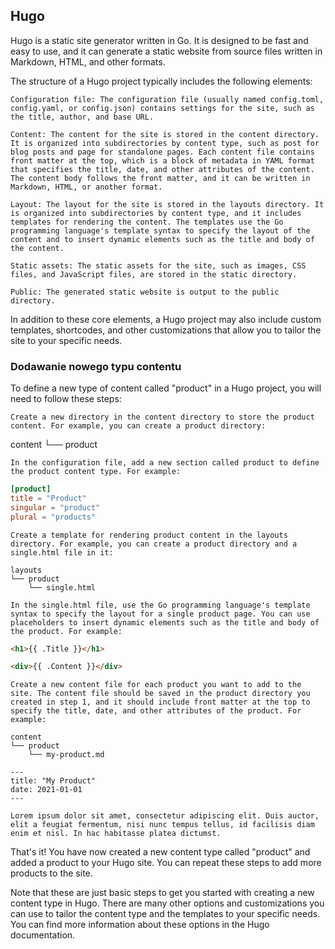 ## Hugo

Hugo is a static site generator written in Go. It is designed to be fast and easy to use, and it can generate a static website from source files written in Markdown, HTML, and other formats.

The structure of a Hugo project typically includes the following elements:

    Configuration file: The configuration file (usually named config.toml, config.yaml, or config.json) contains settings for the site, such as the title, author, and base URL.

    Content: The content for the site is stored in the content directory. It is organized into subdirectories by content type, such as post for blog posts and page for standalone pages. Each content file contains front matter at the top, which is a block of metadata in YAML format that specifies the title, date, and other attributes of the content. The content body follows the front matter, and it can be written in Markdown, HTML, or another format.

    Layout: The layout for the site is stored in the layouts directory. It is organized into subdirectories by content type, and it includes templates for rendering the content. The templates use the Go programming language's template syntax to specify the layout of the content and to insert dynamic elements such as the title and body of the content.

    Static assets: The static assets for the site, such as images, CSS files, and JavaScript files, are stored in the static directory.

    Public: The generated static website is output to the public directory.

In addition to these core elements, a Hugo project may also include custom templates, shortcodes, and other customizations that allow you to tailor the site to your specific needs.

### Dodawanie nowego typu contentu

To define a new type of content called "product" in a Hugo project, you will need to follow these steps:

    Create a new directory in the content directory to store the product content. For example, you can create a product directory:

content
└── product

    In the configuration file, add a new section called product to define the product content type. For example:

```toml
[product]
title = "Product"
singular = "product"
plural = "products"
```

    Create a template for rendering product content in the layouts directory. For example, you can create a product directory and a single.html file in it:

```
layouts
└── product
    └── single.html
```

    In the single.html file, use the Go programming language's template syntax to specify the layout for a single product page. You can use placeholders to insert dynamic elements such as the title and body of the product. For example:

```html
<h1>{{ .Title }}</h1>

<div>{{ .Content }}</div>
```

    Create a new content file for each product you want to add to the site. The content file should be saved in the product directory you created in step 1, and it should include front matter at the top to specify the title, date, and other attributes of the product. For example:

```
content
└── product
    └── my-product.md
```

```
---
title: "My Product"
date: 2021-01-01
---

Lorem ipsum dolor sit amet, consectetur adipiscing elit. Duis auctor, elit a feugiat fermentum, nisi nunc tempus tellus, id facilisis diam enim et nisl. In hac habitasse platea dictumst.
```

That's it! You have now created a new content type called "product" and added a product to your Hugo site. You can repeat these steps to add more products to the site.

Note that these are just basic steps to get you started with creating a new content type in Hugo. There are many other options and customizations you can use to tailor the content type and the templates to your specific needs. You can find more information about these options in the Hugo documentation.

